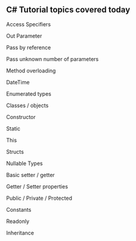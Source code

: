 C# Tutorial topics covered today
--------------------------------

Access Specifiers

Out Parameter

Pass by reference

Pass unknown number of parameters

Method overloading

DateTime

Enumerated types

Classes / objects

Constructor

Static

This

Structs

Nullable Types

Basic setter / getter

Getter / Setter properties

Public / Private / Protected

Constants

Readonly

Inheritance

